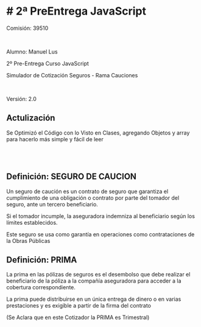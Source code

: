 

<h1># 2ª PreEntrega JavaScript</h1>
<p>Comisión: 39510</p>
<br>
<p>Alumno: Manuel Lus</p>
<p>2º Pre-Entrega Curso JavaScript</p> 
<p>Simulador de Cotización Seguros - Rama Cauciones</p>
<br>
<p>Versión: 2.0</p>

<h2>Actulización</h2>
<p>Se Optimizó el Código con lo Visto en Clases, agregando Objetos y array para hacerlo más simple y fácil de leer</p>
<br><br>
<h2>Definición: SEGURO DE CAUCION</h2>
<p>Un seguro de caución es un contrato de seguro que garantiza el cumplimiento de una obligación o contrato por parte del tomador del seguro, ante un tercero beneficiario.</p>
<p>Si el tomador incumple, la aseguradora indemniza al beneficiario según los límites establecidos.</p>
<p>Este seguro se usa como garantía en operaciones como contrataciones de la Obras Públicas</p>
<P></P>
<h2>Definición: PRIMA</h2>
<p>La prima en las pólizas de seguros es el desembolso que debe realizar el beneficiario de la póliza a la compañía aseguradora para acceder a la cobertura correspondiente.</p>
<p>La prima puede distribuirse en un única entrega de dinero o en varias prestaciones y es exigible a partir de la firma del contrato</p>
<p>(Se Aclara que en este Cotizador la PRIMA es Trimestral)</p>
